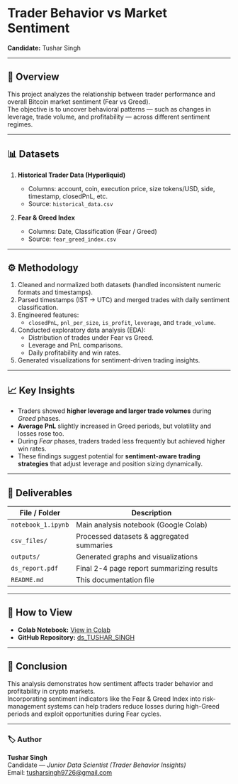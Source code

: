# Trader Behavior vs Market Sentiment  
**Candidate:** Tushar Singh  

---

## 📘 Overview  
This project analyzes the relationship between trader performance and overall Bitcoin market sentiment (Fear vs Greed).  
The objective is to uncover behavioral patterns — such as changes in leverage, trade volume, and profitability — across different sentiment regimes.

---

## 📊 Datasets  
1. **Historical Trader Data (Hyperliquid)**  
   - Columns: account, coin, execution price, size tokens/USD, side, timestamp, closedPnL, etc.  
   - Source: `historical_data.csv`

2. **Fear & Greed Index**  
   - Columns: Date, Classification (Fear / Greed)  
   - Source: `fear_greed_index.csv`

---

## ⚙️ Methodology  
1. Cleaned and normalized both datasets (handled inconsistent numeric formats and timestamps).  
2. Parsed timestamps (IST → UTC) and merged trades with daily sentiment classification.  
3. Engineered features:
   - `closedPnL`, `pnl_per_size`, `is_profit`, `leverage`, and `trade_volume`.  
4. Conducted exploratory data analysis (EDA):
   - Distribution of trades under Fear vs Greed.  
   - Leverage and PnL comparisons.  
   - Daily profitability and win rates.  
5. Generated visualizations for sentiment-driven trading insights.

---

## 📈 Key Insights  
- Traders showed **higher leverage and larger trade volumes** during *Greed* phases.  
- **Average PnL** slightly increased in Greed periods, but volatility and losses rose too.  
- During *Fear* phases, traders traded less frequently but achieved higher win rates.  
- These findings suggest potential for **sentiment-aware trading strategies** that adjust leverage and position sizing dynamically.

---

## 📁 Deliverables  
| File / Folder | Description |
|----------------|-------------|
| `notebook_1.ipynb` | Main analysis notebook (Google Colab) |
| `csv_files/` | Processed datasets & aggregated summaries |
| `outputs/` | Generated graphs and visualizations |
| `ds_report.pdf` | Final 2-4 page report summarizing results |
| `README.md` | This documentation file |

---

## 🚀 How to View  
- **Colab Notebook:** [View in Colab](https://colab.research.google.com/drive/1SyRN4qZ3NummEFjdSM3HONqWkm0uLlyO?usp=sharing)  
- **GitHub Repository:** [ds_TUSHAR_SINGH](https://github.com/tushars69/ds_TUSHAR_SINGH)

---

## 🧠 Conclusion  
This analysis demonstrates how sentiment affects trader behavior and profitability in crypto markets.  
Incorporating sentiment indicators like the Fear & Greed Index into risk-management systems can help traders reduce losses during high-Greed periods and exploit opportunities during Fear cycles.

---

### 🏷️ Author  
**Tushar Singh**  
Candidate — *Junior Data Scientist (Trader Behavior Insights)*  
Email: tusharsingh9726@gmail.com  
